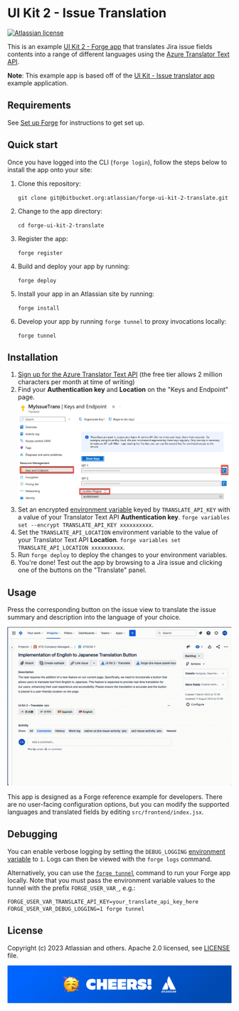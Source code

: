 # UI Kit 2 - Issue Translation

[![Atlassian license](https://img.shields.io/badge/license-Apache%202.0-blue.svg?style=flat-square)](LICENSE)

This is an example [UI Kit 2 - Forge app](https://developer.atlassian.com/platform/forge/ui-kit-2/) that translates Jira issue fields contents into a range of different languages using the [Azure Translator Text API](https://learn.microsoft.com/en-us/azure/ai-services/translator/).

**Note**: This example app is based off of the [UI Kit - Issue translator app](https://bitbucket.org/atlassian/forge-issue-translation/src/master/) example application.

## Requirements

See [Set up Forge](https://developer.atlassian.com/platform/forge/set-up-forge/) for instructions to get set up.

## Quick start

Once you have logged into the CLI (`forge login`), follow the steps below to install the app onto your site:

1. Clone this repository:
    
    `git clone git@bitbucket.org:atlassian/forge-ui-kit-2-translate.git`
1. Change to the app directory:

    `cd forge-ui-kit-2-translate`

1. Register the app:
   
    `forge register`

1. Build and deploy your app by running:

    `forge deploy`

1. Install your app in an Atlassian site by running:

    `forge install`

1. Develop your app by running `forge tunnel` to proxy invocations locally:

    `forge tunnel`

## Installation

1. [Sign up for the Azure Translator Text API](https://learn.microsoft.com/en-us/azure/ai-services/translator/create-translator-resource) (the free tier allows 2 million characters per month at time of writing)
1. Find your **Authentication key** and **Location** on the "Keys and Endpoint" page.
   ![Azure API key and location](./azurekey.png)
1. Set an encrypted [environment variable](https://developer.atlassian.com/platform/forge/environments/) keyed by `TRANSLATE_API_KEY` with a value of your Translator Text API **Authentication key**. `forge variables set --encrypt TRANSLATE_API_KEY xxxxxxxxxx`.
1. Set the `TRANSLATE_API_LOCATION` environment variable to the value of your Translator Text API **Location**. `forge variables set TRANSLATE_API_LOCATION xxxxxxxxxx`.
1. Run `forge deploy` to deploy the changes to your environment variables.
1. You're done! Test out the app by browsing to a Jira issue and clicking one of the buttons on the "Translate" panel.

## Usage

Press the corresponding button on the issue view to translate the issue summary and description into the language of your choice.

![Animation of translate issue content panel](./demo.gif)

This app is designed as a Forge reference example for developers. There are no user-facing configuration options, but you can modify the supported languages and translated fields by editing `src/frontend/index.jsx`.

## Debugging

You can enable verbose logging by setting the `DEBUG_LOGGING` [environment variable](https://developer.atlassian.com/platform/forge/environments/) to `1`. Logs can then be viewed with the `forge logs` command.

Alternatively, you can use the [`forge tunnel`](https://developer.atlassian.com/platform/forge/change-the-frontend-with-forge-ui/#set-up-tunneling) command to run your Forge app locally. Note that you must pass the environment variable values to the tunnel with the prefix `FORGE_USER_VAR_`, e.g.:

```
FORGE_USER_VAR_TRANSLATE_API_KEY=your_translate_api_key_here FORGE_USER_VAR_DEBUG_LOGGING=1 forge tunnel
```

## License

Copyright (c) 2023 Atlassian and others.
Apache 2.0 licensed, see [LICENSE](LICENSE) file.

[![From Atlassian](https://raw.githubusercontent.com/atlassian-internal/oss-assets/master/banner-cheers.png)](https://www.atlassian.com)
